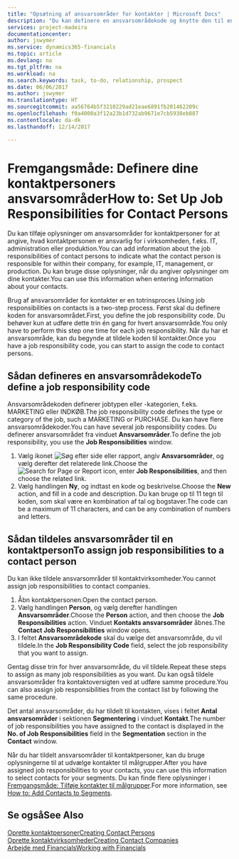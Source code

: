 ```yaml
---
title: "Opsætning af ansvarsområder for kontakter | Microsoft Docs"
description: "Du kan definere en ansvarsområdekode og knytte den til en kontakt for at angive de opgaver, som kontaktpersonen er ansvarlig for i virksomheden, f.eks. IT eller produktion."
services: project-madeira
documentationcenter: 
author: jswymer
ms.service: dynamics365-financials
ms.topic: article
ms.devlang: na
ms.tgt_pltfrm: na
ms.workload: na
ms.search.keywords: task, to-do, relationship, prospect
ms.date: 06/06/2017
ms.author: jswymer
ms.translationtype: HT
ms.sourcegitcommit: aa56764b5f3210229ad21eae6891fb201462209c
ms.openlocfilehash: f0a4000a3f12a23b1d732ab9671e7cb5938eb887
ms.contentlocale: da-dk
ms.lasthandoff: 12/14/2017

---
```

# <a name="how-to-set-up-job-responsibilities-for-contact-persons"></a><span data-ttu-id="5ff7e-103">Fremgangsmåde: Definere dine kontaktpersoners ansvarsområder</span><span class="sxs-lookup"><span data-stu-id="5ff7e-103">How to: Set Up Job Responsibilities for Contact Persons</span></span>
<span data-ttu-id="5ff7e-104">Du kan tilføje oplysninger om ansvarsområder for kontaktpersoner for at angive, hvad kontaktpersonen er ansvarlig for i virksomheden, f.eks. IT, administration eller produktion.</span><span class="sxs-lookup"><span data-stu-id="5ff7e-104">You can add information about the job responsibilities of contact persons to indicate what the contact person is responsible for within their company, for example, IT, management, or production.</span></span> <span data-ttu-id="5ff7e-105">Du kan bruge disse oplysninger, når du angiver oplysninger om dine kontakter.</span><span class="sxs-lookup"><span data-stu-id="5ff7e-105">You can use this information when entering information about your contacts.</span></span>

<span data-ttu-id="5ff7e-106">Brug af ansvarsområder for kontakter er en totrinsproces.</span><span class="sxs-lookup"><span data-stu-id="5ff7e-106">Using job responsibilities on contacts is a two-step process.</span></span> <span data-ttu-id="5ff7e-107">Først skal du definere koden for ansvarsområdet.</span><span class="sxs-lookup"><span data-stu-id="5ff7e-107">First, you define the job responsibility code.</span></span> <span data-ttu-id="5ff7e-108">Du behøver kun at udføre dette trin én gang for hvert ansvarsområde.</span><span class="sxs-lookup"><span data-stu-id="5ff7e-108">You only have to perform this step one time for each job responsibility.</span></span> <span data-ttu-id="5ff7e-109">Når du har et ansvarsområde, kan du begynde at tildele koden til kontakter.</span><span class="sxs-lookup"><span data-stu-id="5ff7e-109">Once you have a job responsibility code, you can start to assign the code to contact persons.</span></span>

## <a name="to-define-a-job-responsibility-code"></a><span data-ttu-id="5ff7e-110">Sådan defineres en ansvarsområdekode</span><span class="sxs-lookup"><span data-stu-id="5ff7e-110">To define a job responsibility code</span></span>
<span data-ttu-id="5ff7e-111">Ansvarsområdekoden definerer jobtypen eller -kategorien, f.eks. MARKETING eller INDKØB.</span><span class="sxs-lookup"><span data-stu-id="5ff7e-111">The job responsibility code defines the type or category of the job, such a MARKETING or PURCHASE.</span></span> <span data-ttu-id="5ff7e-112">Du kan have flere ansvarsområdekoder.</span><span class="sxs-lookup"><span data-stu-id="5ff7e-112">You can have several job responsibility codes.</span></span> <span data-ttu-id="5ff7e-113">Du definerer ansvarsområdet fra vinduet **Ansvarsområder**.</span><span class="sxs-lookup"><span data-stu-id="5ff7e-113">To define the job responsibility, you use the **Job Responsibilities** window.</span></span>

1. <span data-ttu-id="5ff7e-114">Vælg ikonet ![Søg efter side eller rapport](media/ui-search/search_small.png "Ikonet Søg efter side eller rapport"), angiv **Ansvarsområder**, og vælg derefter det relaterede link.</span><span class="sxs-lookup"><span data-stu-id="5ff7e-114">Choose the ![Search for Page or Report](media/ui-search/search_small.png "Search for Page or Report icon") icon, enter **Job Responsibilities**, and then choose the related link.</span></span>
2. <span data-ttu-id="5ff7e-115">Vælg handlingen **Ny**, og indtast en kode og beskrivelse.</span><span class="sxs-lookup"><span data-stu-id="5ff7e-115">Choose the **New** action, and fill in a code and description.</span></span> <span data-ttu-id="5ff7e-116">Du kan bruge op til 11 tegn til koden, som skal være en kombination af tal og bogstaver.</span><span class="sxs-lookup"><span data-stu-id="5ff7e-116">The code can be a maximum of 11 characters, and can be any combination of numbers and letters.</span></span>

## <a name="to-assign-job-responsibilities-to-a-contact-person"></a><span data-ttu-id="5ff7e-117">Sådan tildeles ansvarsområder til en kontaktperson</span><span class="sxs-lookup"><span data-stu-id="5ff7e-117">To assign job responsibilities to a contact person</span></span>
<span data-ttu-id="5ff7e-118">Du kan ikke tildele ansvarsområder til kontaktvirksomheder.</span><span class="sxs-lookup"><span data-stu-id="5ff7e-118">You cannot assign job responsibilities to contact companies.</span></span>

1. <span data-ttu-id="5ff7e-119">Åbn kontaktpersonen.</span><span class="sxs-lookup"><span data-stu-id="5ff7e-119">Open the contact person.</span></span>
2. <span data-ttu-id="5ff7e-120">Vælg handlingen **Person**, og vælg derefter handlingen **Ansvarsområder**.</span><span class="sxs-lookup"><span data-stu-id="5ff7e-120">Choose the **Person** action, and then choose the **Job Responsibilities** action.</span></span> <span data-ttu-id="5ff7e-121">Vinduet **Kontakts ansvarsområder** åbnes.</span><span class="sxs-lookup"><span data-stu-id="5ff7e-121">The **Contact Job Responsibilities** window opens.</span></span>
3. <span data-ttu-id="5ff7e-122">I feltet **Ansvarsområdekode** skal du vælge det ansvarsområde, du vil tildele.</span><span class="sxs-lookup"><span data-stu-id="5ff7e-122">In the **Job Responsibility Code** field, select the job responsibility that you want to assign.</span></span>

<span data-ttu-id="5ff7e-123">Gentag disse trin for hver ansvarsområde, du vil tildele.</span><span class="sxs-lookup"><span data-stu-id="5ff7e-123">Repeat these steps to assign as many job responsibilities as you want.</span></span> <span data-ttu-id="5ff7e-124">Du kan også tildele ansvarsområder fra kontaktoversigten ved at udføre samme procedure.</span><span class="sxs-lookup"><span data-stu-id="5ff7e-124">You can also assign job responsibilities from the contact list by following the same procedure.</span></span>

<span data-ttu-id="5ff7e-125">Det antal ansvarsområder, du har tildelt til kontakten, vises i feltet **Antal ansvarsområder** i sektionen **Segmentering** i vinduet **Kontakt**.</span><span class="sxs-lookup"><span data-stu-id="5ff7e-125">The number of job responsibilities you have assigned to the contact is displayed in the **No. of Job Responsibilities** field in the **Segmentation** section in the **Contact** window.</span></span>

<span data-ttu-id="5ff7e-126">Når du har tildelt ansvarsområder til kontaktpersoner, kan du bruge oplysningerne til at udvælge kontakter til målgrupper.</span><span class="sxs-lookup"><span data-stu-id="5ff7e-126">After you have assigned job responsibilities to your contacts, you can use this information to select contacts for your segments.</span></span> <span data-ttu-id="5ff7e-127">Du kan finde flere oplysninger i [Fremgangsmåde: Tilføje kontakter til målgrupper](marketing-add-contact-segment.md).</span><span class="sxs-lookup"><span data-stu-id="5ff7e-127">For more information, see [How to: Add Contacts to Segments](marketing-add-contact-segment.md).</span></span>

## <a name="see-also"></a><span data-ttu-id="5ff7e-128">Se også</span><span class="sxs-lookup"><span data-stu-id="5ff7e-128">See Also</span></span>
[<span data-ttu-id="5ff7e-129">Oprette kontaktpersoner</span><span class="sxs-lookup"><span data-stu-id="5ff7e-129">Creating Contact Persons</span></span>](marketing-create-contact-persons.md)  
[<span data-ttu-id="5ff7e-130">Oprette kontaktvirksomheder</span><span class="sxs-lookup"><span data-stu-id="5ff7e-130">Creating Contact Companies</span></span>](marketing-create-contact-companies.md)  
[<span data-ttu-id="5ff7e-131">Arbejde med Financials</span><span class="sxs-lookup"><span data-stu-id="5ff7e-131">Working with Financials</span></span>](ui-work-product.md)

